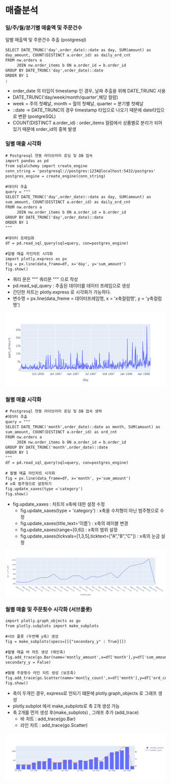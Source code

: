 # 매출분석

### 일/주/월/분기별 매출액 및 주문건수
일별 매출액 및 주문건수 추출 (postgresql)

```
SELECT DATE_TRUNC('day',order_date)::date as day, SUM(amount) as day_amount, COUNT(DISTINCT a.order_id) as daily_ord_cnt
FROM nw.orders a
     JOIN nw.order_items b ON a.order_id = b.order_id 
GROUP BY DATE_TRUNC('day',order_date)::date
ORDER BY 1
;
```
- order_date 의 타입이 timestamp 인 경우, 날짜 추출을 위해 DATE_TRUNC 사용
- DATE_TRUNC('day/week/month/quarter',해당 컬럼)
- week = 주의 첫째날, month = 월의 첫째날, quarter = 분기별 첫째날
- ::date -> DATE_TRUNC의 경우 timestamp 타입으로 나오기 때문에 date타입으로 변환 (postgreSQL)
- COUNT(DISTINCT a.order_id) : order_items 컬럼에서 상품별로 분리가 되어있기 때문에 order_id의 중복 발생
  

### 일별 매출 시각화

```
# Postgresql 연동 라이브러리 로딩 및 DB 접속
import pandas as pd
from sqlalchemy import create_engine
conn_string = 'postgresql://postgres:1234@localhost:5432/postgres'
postgres_engine = create_engine(conn_string)

#데이터 추출
query = """
SELECT DATE_TRUNC('day',order_date)::date as day, SUM(amount) as sum_amount, COUNT(DISTINCT a.order_id) as daily_ord_cnt
FROM nw.orders a
     JOIN nw.order_items b ON a.order_id = b.order_id 
GROUP BY DATE_TRUNC('day',order_date)::date
ORDER BY 1
"""

#데이터 프레임화
df = pd.read_sql_query(sql=query, con=postgres_engine)

#일별 매출 라인차트 시각화
import plotly.express as px
fig = px.line(data_frame=df, x='day', y='sum_amount')
fig.show()
```
- 쿼리 문은 """ 쿼리문 """ 으로 작성
- pd.read_sql_query : 추출된 데이터를 데이터 프레임으로 생성
- 간단한 차트는 plotly.express 로 시각화가 가능하다.
- 변수명 = px.line(data_freme = 데이터프레임명, x = 'x축컬럼명', y = 'y축컬럼명')

![일별라인차트](https://github.com/applesatang/TIL/blob/main/%EC%82%AC%EB%A1%80%EB%A1%9C%20%EB%B0%B0%EC%9A%B0%EB%8A%94%20SQL/img/001.png)

### 월별 매출 시각화
```
# Postgresql 연동 라이브러리 로딩 및 DB 접속 생략
#데이터 추출
query = """
SELECT DATE_TRUNC('month',order_date)::date as month, SUM(amount) as sum_amount, COUNT(DISTINCT a.order_id) as ord_cnt
FROM nw.orders a
     JOIN nw.order_items b ON a.order_id = b.order_id 
GROUP BY DATE_TRUNC('month',order_date)::date
ORDER BY 1
"""
df = pd.read_sql_query(sql=query, con=postgres_engine)

# 월별 매출 라인차트 시각화
fig = px.line(data_frame=df, x='month', y='sum_amount')
# x축 범주형으로 설정하기
fig.update_xaxes(type ='category')
fig.show()
```
- fig.update_xaxes : 차트의 x축에 대한 설정 수정
  - fig.update_xaxes(type = 'category') : x축을 수치형이 아닌 범주형으로 수정
  - fig.update_xaxes(title_text='이름') : x축의 레이블 변경
  - fig.update_xaxes(range=[0,6]) : x축의 범위 설정
  - fig.update_xaxes(tickvals=[1,3,5],ticktext=["A","B","C"]) : x축의 눈금 설정

![월별라인차트](https://github.com/applesatang/TIL/blob/main/%EC%82%AC%EB%A1%80%EB%A1%9C%20%EB%B0%B0%EC%9A%B0%EB%8A%94%20SQL/img/002.png)


### 월별 매출 및 주문횟수 시각화 (서브플롯)
```
import plotly.graph_objects as go
from plotly.subplots import make_subplots

#서브 플롯 (두번째 y축) 생성
fig = make_subplots(specs=[[{"secondary_y" : True}]])

#월별 매출 바 차트 생성 (메인축)
fig.add_trace(go.Bar(name='montly_amount',x=df['month'],y=df['sum_amount']), secondary_y = False)

#월별 주문횟수 라인 차트 생성 (보조축)
fig.add_trace(go.Scatter(name='montly_count',x=df['month'],y=df['ord_cnt']),secondary_y=True)
fig.show()
```
- 축이 두개인 경우, express로 안되기 떄문에 plotly.graph_objects 로 그래프 생성
- plotly.subplot 에서 make_subplots로 축 2개 생성 가능
- 축 2개를 먼저 생성 후(make_subplots) , 그래프 추가 (add_trace)
  - 바 차트 : add_trace(go.Bar)
  - 라인 차트 : add_trace(go.Scatter)


![월별차트서브플롯](https://github.com/applesatang/TIL/blob/main/%EC%82%AC%EB%A1%80%EB%A1%9C%20%EB%B0%B0%EC%9A%B0%EB%8A%94%20SQL/img/003.png)
